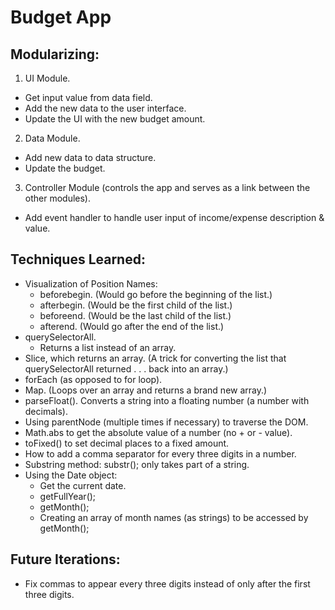 # Budget App

## Modularizing:

1. UI Module.
  - Get input value from data field.
  - Add the new data to the user interface.
  - Update the UI with the new budget amount.
2. Data Module.
  - Add new data to data structure.
  - Update the budget.
3. Controller Module (controls the app and serves as a link between the other modules).
  - Add event handler to handle user input of income/expense description & value.

## Techniques Learned:

- Visualization of Position Names:
  - beforebegin. (Would go before the beginning of the list.)
  - afterbegin. (Would be the first child of the list.)
  - beforeend. (Would be the last child of the list.)
  - afterend. (Would go after the end of the list.)
- querySelectorAll.
  - Returns a list instead of an array.
- Slice, which returns an array. (A trick for converting the list that querySelectorAll returned . . . back into an array.)
- forEach (as opposed to for loop).
- Map. (Loops over an array and returns a brand new array.)
- parseFloat(). Converts a string into a floating number (a number with decimals).
- Using parentNode (multiple times if necessary) to traverse the DOM.
- Math.abs to get the absolute value of a number (no + or - value).
- toFixed() to set decimal places to a fixed amount.
- How to add a comma separator for every three digits in a number.
- Substring method: substr(); only takes part of a string.
- Using the Date object:
  - Get the current date.
  - getFullYear();
  - getMonth();
  - Creating an array of month names (as strings) to be accessed by getMonth();

## Future Iterations:

- Fix commas to appear every three digits instead of only after the first three digits.